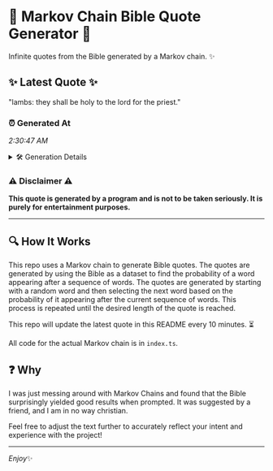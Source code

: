 # 📖 Markov Chain Bible Quote Generator 📖

Infinite quotes from the Bible generated by a Markov chain. ✨

## ✨ Latest Quote ✨
"lambs: they shall be holy to the lord for the priest."

### ⏰ Generated At
*2:30:47 AM*

<details>
    <summary>🛠️ Generation Details</summary>
    <p>
        <strong>🌱 Seed:</strong> lambs:<br>
        <strong>🔄 Iterations:</strong> 10<br>
        <strong>📜 Context History:</strong><br>[ lambs: ]: they<br>[ lambs:, they ]: shall<br>[ lambs:, they, shall ]: be<br>[ lambs:, they, shall, be ]: holy<br>[ lambs:, they, shall, be, holy ]: to<br>[ lambs:, they, shall, be, holy, to ]: the<br>[ they, shall, be, holy, to, the ]: lord<br>[ shall, be, holy, to, the, lord ]: for<br>[ be, holy, to, the, lord, for ]: the<br>[ holy, to, the, lord, for, the ]: priest.<br>
    </p>
</details>

### ⚠️ Disclaimer ⚠️
**This quote is generated by a program and is not to be taken seriously. It is purely for entertainment purposes.**

---

## 🔍 How It Works

This repo uses a Markov chain to generate Bible quotes. The quotes are generated by using the Bible as a dataset to find the probability of a word appearing after a sequence of words. The quotes are generated by starting with a random word and then selecting the next word based on the probability of it appearing after the current sequence of words. This process is repeated until the desired length of the quote is reached.

This repo will update the latest quote in this README every 10 minutes. ⏳

All code for the actual Markov chain is in `index.ts`.

## ❓ Why

I was just messing around with Markov Chains and found that the Bible surprisingly yielded good results when prompted. 
It was suggested by a friend, and I am in no way christian.

Feel free to adjust the text further to accurately reflect your intent and experience with the project!

---

*Enjoy*✨
